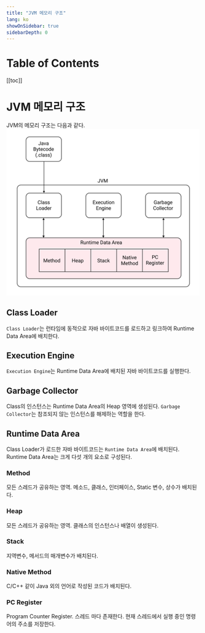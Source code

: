 ```yaml
---
title: "JVM 메모리 구조"
lang: ko
showOnSidebar: true
sidebarDepth: 0
---
```


# Table of Contents
[[toc]]

# JVM 메모리 구조

JVM의 메모리 구조는 다음과 같다.
![](./180104_jvm_memory_structure/1.png)

## Class Loader
`Class Loader`는 런타임에 동적으로 자바 바이트코드를 로드하고 링크하여 Runtime Data Area에 배치한다.

## Execution Engine
`Execution Engine`는 Runtime Data Area에 배치된 자바 바이트코드를 실행한다.

## Garbage Collector
Class의 인스턴스는 Runtime Data Area의 Heap 영역에 생성된다. `Garbage Collector`는 참조되지 않는 인스턴스를 해제하는 역할을 한다.

## Runtime Data Area
Class Loader가 로드한 자바 바이트코드는 `Runtime Data Area`에 배치된다. Runtime Data Area는 크게 다섯 개의 요소로 구성된다.

### Method
모든 스레드가 공유하는 영역. 메소드, 클래스, 인터페이스, Static 변수, 상수가 배치된다.

### Heap
모든 스레드가 공유하는 영역. 클래스의 인스턴스나 배열이 생성된다.

### Stack
지역변수, 메서드의 매개변수가 배치된다.

### Native Method
C/C++ 같이 Java 외의 언어로 작성된 코드가 배치된다.

### PC Register
Program Counter Register. 스레드 마다 존재한다. 현재 스레드에서 실행 중인 명령어의 주소를 저장한다.